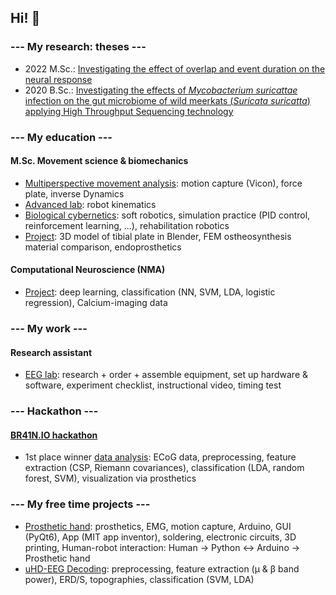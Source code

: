 ## Hi! 👋

### --- My research: theses ---
- 2022 M.Sc.: [Investigating the effect of overlap and event duration on the neural response](https://github.com/s-ccs/MSc_EventDuration)
- 2020 B.Sc.: [Investigating the effects of *Mycobacterium suricattae* infection on the gut microbiome of wild meerkats (*Suricata suricatta*) applying High Throughput Sequencing technology](https://github.com/geigermartin/BSc_Susu)

### --- My education ---
#### M.Sc. Movement science & biomechanics
- [Multiperspective movement analysis](https://github.com/geigermartin/motionCapture_inverseDynamics): motion capture (Vicon), force plate, inverse Dynamics
- [Advanced lab](https://github.com/geigermartin/robot_kinematics): robot kinematics
- [Biological cybernetics](https://github.com/geigermartin/bio_cybernetics): soft robotics, simulation practice (PID control, reinforcement learning, ...), rehabilitation robotics
- [Project](https://github.com/geigermartin/FEM_3D_ostheosynthesis): 3D model of tibial plate in Blender, FEM ostheosynthesis material comparison, endoprosthetics

#### Computational Neuroscience (NMA)
- [Project](https://github.com/geigermartin/neuralNetwork_classification_NMA): deep learning, classification (NN, SVM, LDA, logistic regression), Calcium-imaging data

### --- My work ---
#### Research assistant
- [EEG lab](https://github.com/geigermartin/EEG_lab_RA): research + order + assemble equipment, set up hardware & software, experiment checklist, instructional video, timing test

### --- Hackathon ---
#### [BR41N.IO hackathon]( https://www.br41n.io/Spring-School-2023)
- 1st place winner [data analysis]( https://github.com/sara-knezevic/ECoG-hackathon): ECoG data, preprocessing, feature extraction (CSP, Riemann covariances), classification (LDA, random forest, SVM), visualization via prosthetics

### --- My free time projects ---
- [Prosthetic hand](https://github.com/geigermartin/prostheticHand): prosthetics, EMG, motion capture, Arduino, GUI (PyQt6), App (MIT app inventor), soldering, electronic circuits, 3D printing, Human-robot interaction: Human → Python ↔ Arduino → Prosthetic hand
- [uHD-EEG Decoding](https://github.com/geigermartin/uHD_EEG_decoding): preprocessing, feature extraction (µ & β band power), ERD/S, topographies, classification (SVM, LDA)
